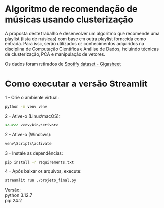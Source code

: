 # Algoritmo de recomendação de músicas usando clusterização
A proposta deste trabalho é desenvolver um algoritmo que recomende uma playlist (lista de músicas) com base em outra playlist fornecida como entrada. Para isso, serão utilizados os conhecimentos adquiridos na disciplina de Computação Científica e Análise de Dados, incluindo técnicas de clusterização, PCA e manipulação de vetores.

Os dados foram retirados de [Spotify dataset - Gigasheet](https://app.gigasheet.com/spreadsheet/spotify-dataset/b3f749fe_7428_4de0_a9fa_6577c94d2c57?referrerId=https%3A%2F%2Fwww.gigasheet.com%2Fsample-data%2Fspotify-dataset)

# Como executar a versão Streamlit
1 - Crie o ambiente virtual:
```bash
python -m venv venv
```
2 - Ative-o (Linux/macOS):
```bash
source venv/bin/activate
```
2 - Ative-o (Windows):
```bash
venv\Scripts\activate
```
3 - Instale as dependências:
```bash
pip install -r requirements.txt
```
4 - Após baixar os arquivos, execute:
```bash
streamlit run ./projeto_final.py
```

Versão:  
python 3.12.7  
pip 24.2
